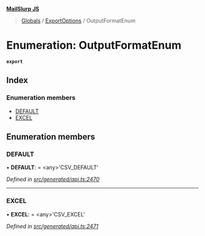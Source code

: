 **[MailSlurp JS](../README.md)**

> [Globals](../README.md) / [ExportOptions](../modules/exportoptions.md) / OutputFormatEnum

# Enumeration: OutputFormatEnum

**`export`** 

## Index

### Enumeration members

* [DEFAULT](exportoptions.outputformatenum.md#default)
* [EXCEL](exportoptions.outputformatenum.md#excel)

## Enumeration members

### DEFAULT

•  **DEFAULT**:  = \<any>'CSV\_DEFAULT'

*Defined in [src/generated/api.ts:2470](https://github.com/mailslurp/mailslurp-client/blob/cce5bf2/src/generated/api.ts#L2470)*

___

### EXCEL

•  **EXCEL**:  = \<any>'CSV\_EXCEL'

*Defined in [src/generated/api.ts:2471](https://github.com/mailslurp/mailslurp-client/blob/cce5bf2/src/generated/api.ts#L2471)*
